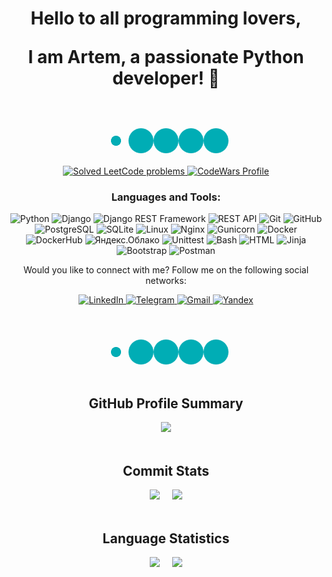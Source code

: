<h1 align="center">Hello to all programming lovers, 

I am Artem, a passionate Python developer! 👋</h1>

<div align="center" class="wave">
  <span></span>
  <span></span>
  <span></span>
  <span></span>
  <span></span>
</div>

<style>
  .wave {
    width: 200px;
    height: 75px;
    position: relative;
    margin: 20px auto;
  }

  .wave span {
    display: block;
    position: absolute;
    bottom: 0;
    width: 40px;
    height: 40px;
    border-radius: 50%;
    background: #00adb5;
    animation: wave 1.5s ease-in-out infinite;
  }

  .wave span:nth-child(2) {
    left: 40px;
    animation-delay: 0.2s;
  }

  .wave span:nth-child(3) {
    left: 80px;
    animation-delay: 0.4s;
  }

  .wave span:nth-child(4) {
    left: 120px;
    animation-delay: 0.6s;
  }

  .wave span:nth-child(5) {
    left: 160px;
    animation-delay: 0.8s;
  }

  @keyframes wave {
    from {
      transform: scale(0.4);
      opacity: 1;
    }
    to {
      transform: scale(1.5);
      opacity: 0;
    }
  }
</style>




<p align="center">
  <a href="https://leetcode.com/vah-art/">
    <img alt="Solved LeetCode problems" src="https://img.shields.io/badge/dynamic/json?style=flat&labelColor=black&color=blue&label=Solved&query=solvedOverTotal&url=https%3A%2F%2Fleetcode-badge.vercel.app%2Fapi%2Fusers%2Fvah-art&logo=leetcode&logoColor=yellow" />
  </a>
  <a href="https://www.codewars.com/users/artyom_v">
    <img alt="CodeWars Profile" src="https://www.codewars.com/users/artyom_v/badges/micro" />
  </a>
</p>






<div align="center">
  <h3>Languages and Tools:</h3>
  <p>
    <img alt="Python" src="https://img.shields.io/badge/-Python-3776AB?style=flat&logo=python&logoColor=white" />
    <img alt="Django" src="https://img.shields.io/badge/-Django-092E20?style=flat&logo=django&logoColor=white" />
    <img alt="Django REST Framework" src="https://img.shields.io/badge/-Django%20REST%20Framework-092E20?style=flat&logo=django&logoColor=white" />
    <img alt="REST API" src="https://img.shields.io/badge/-REST%20API-009688?style=flat&logo=api&logoColor=white" />
    <img alt="Git" src="https://img.shields.io/badge/-Git-F05032?style=flat&logo=git&logoColor=white" />
    <img alt="GitHub" src="https://img.shields.io/badge/-GitHub-181717?style=flat&logo=github&logoColor=white" />
    <img alt="PostgreSQL" src="https://img.shields.io/badge/-PostgreSQL-336791?style=flat&logo=postgresql&logoColor=white" />
    <img alt="SQLite" src="https://img.shields.io/badge/-SQLite-003B57?style=flat&logo=sqlite&logoColor=white" />
    <img alt="Linux" src="https://img.shields.io/badge/-Linux-FCC624?style=flat&logo=linux&logoColor=white" />
    <img alt="Nginx" src="https://img.shields.io/badge/-Nginx-269539?style=flat&logo=nginx&logoColor=white" />
    <img alt="Gunicorn" src="https://img.shields.io/badge/-Gunicorn-75A940?style=flat&logo=python&logoColor=white" />
    <img alt="Docker" src="https://img.shields.io/badge/-Docker-2496ED?style=flat&logo=docker&logoColor=white" />
    <img alt="DockerHub" src="https://img.shields.io/badge/-Docker%20Hub-2496ED?style=flat&logo=docker&logoColor=white" />
    <img alt="Яндекс.Облако" src="https://img.shields.io/badge/-Яндекс.Облако-FF0000?style=flat&logo=yandex&logoColor=white" />
    <img alt="Unittest" src="https://img.shields.io/badge/-Unittest-red?style=flat&logo=python&logoColor=white" />
    <img alt="Bash" src="https://img.shields.io/badge/-Bash-4EAA25?style=flat&logo=gnu-bash&logoColor=white" />
    <img alt="HTML" src="https://img.shields.io/badge/-HTML-E34F26?style=flat&logo=html5&logoColor=white" />
    <img alt="Jinja" src="https://img.shields.io/badge/-Jinja-B41717?style=flat&logo=jinja&logoColor=white" />
    <img alt="Bootstrap" src="https://img.shields.io/badge/-Bootstrap-563D7C?style=flat&logo=bootstrap&logoColor=white" />
    <img alt="Postman" src="https://img.shields.io/badge/-Postman-FF6C37?style=flat&logo=postman&logoColor=white" />
  </p>
</div>


<p align="center">Would you like to connect with me? Follow me on the following social networks:</p>
<p align="center">
    <a href="https://www.linkedin.com/in/artem-vakh-353594207/">
        <img alt="LinkedIn" src="https://img.shields.io/badge/-LinkedIn-0077B5?style=for-the-badge&logo=linkedin&logoColor=white" />
    </a>
    <a href="https://t.me/artyom_vahr">
        <img alt="Telegram" src="https://img.shields.io/badge/-Telegram-2CA5E0?style=for-the-badge&logo=telegram&logoColor=white"/>
    </a>
    <a href="mailto:art.vakhrushev@gmail.com">
        <img alt="Gmail" src="https://img.shields.io/badge/Gmail-art.vakhrushev%40gmail.com-D14836?style=for-the-badge&logo=gmail&logoColor=white" />
    </a>
    <a href="mailto:helllsin@yandex.ru">
        <img alt="Yandex" src="https://img.shields.io/badge/Yandex-helllsin%40yandex.ru-FF0000?style=for-the-badge&logo=yandex&logoColor=white" />
    </a>

</p>


<div align="center" class="hourglass">
  <div class="top"></div>
  <div class="bottom"></div>
</div>


<div align="center">
  <div class="wave">
    <span></span>
    <span></span>
    <span></span>
    <span></span>
    <span></span>
  </div>
</div>

<style>
  .wave {
    width: 200px;
    height: 75px;
    position: relative;
    margin: 20px auto;
  }

  .wave span {
    display: block;
    position: absolute;
    bottom: 0;
    width: 40px;
    height: 40px;
    border-radius: 50%;
    background: #00adb5;
    animation: wave 1.5s ease-in-out infinite;
  }

  .wave span:nth-child(2) {
    left: 40px;
    animation-delay: 0.2s;
  }

  .wave span:nth-child(3) {
    left: 80px;
    animation-delay: 0.4s;
  }

  .wave span:nth-child(4) {
    left: 120px;
    animation-delay: 0.6s;
  }

  .wave span:nth-child(5) {
    left: 160px;
    animation-delay: 0.8s;
  }

  @keyframes wave {
    from {
      transform: scale(0.4);
      opacity: 1;
    }
    to {
      transform: scale(1.5);
      opacity: 0;
    }
  }
</style>


<div style="display: flex; flex-direction: column; justify-content: center; align-items: center;">
  <h2>GitHub Profile Summary</h2>
  <div style="margin-bottom: 20px;">
    <img src="https://github-profile-summary-cards.vercel.app/api/cards/profile-details?username=artyom-vah&theme=solarized_dark"/>
  </div>
  <h2>Commit Stats</h2>
  <div style="display: flex; justify-content: center; align-items: center; margin-bottom: 20px;">
    <img src="https://github-profile-summary-cards.vercel.app/api/cards/productive-time?username=artyom-vah&theme=solarized_dark" style="margin-right: 20px; flex-basis: 50%; max-width: 600px;" />
    <img src="https://github-profile-summary-cards.vercel.app/api/cards/stats?username=artyom-vah&theme=solarized_dark" style="flex-basis: 50%; max-width: 600px;" />
  </div>
  <h2>Language Statistics</h2>
  <div style="display: flex; justify-content: center; align-items: center;">
    <img src="https://github-readme-stats.vercel.app/api/top-langs/?username=artyom-vah&layout=compact&langs_count=8&theme=radical" style="margin-right: 20px; flex-basis: 50%; max-width: 600px;" />
    <img src="https://github-profile-summary-cards.vercel.app/api/cards/repos-per-language?username=artyom-vah&theme=solarized_dark" style="flex-basis: 50%; max-width: 600px;" />
  </div>
</div>

</div>
